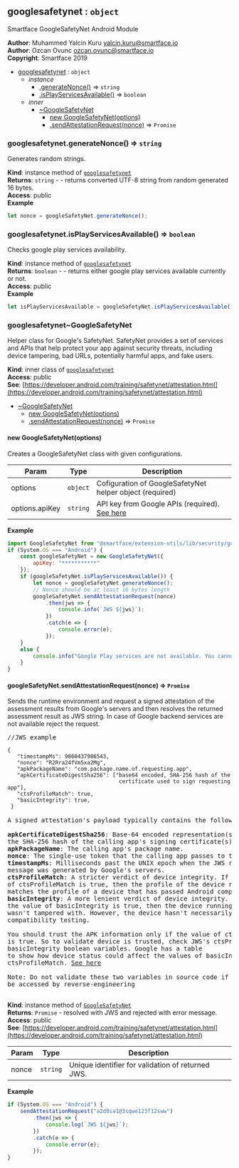 <a name="module_googlesafetynet"></a>

## googlesafetynet : <code>object</code>
Smartface GoogleSafetyNet Android Module

**Author**: Muhammed Yalcin Kuru <yalcin.kuru@smartface.io>  
**Author**: Ozcan Ovunc <ozcan.ovunc@smartface.io>  
**Copyright**: Smartface 2019  

* [googlesafetynet](#module_googlesafetynet) : <code>object</code>
    * _instance_
        * [.generateNonce()](#module_googlesafetynet+generateNonce) ⇒ <code>string</code>
        * [.isPlayServicesAvailable()](#module_googlesafetynet+isPlayServicesAvailable) ⇒ <code>boolean</code>
    * _inner_
        * [~GoogleSafetyNet](#module_googlesafetynet..GoogleSafetyNet)
            * [new GoogleSafetyNet(options)](#new_module_googlesafetynet..GoogleSafetyNet_new)
            * [.sendAttestationRequest(nonce)](#module_googlesafetynet..GoogleSafetyNet+sendAttestationRequest) ⇒ <code>Promise</code>

<a name="module_googlesafetynet+generateNonce"></a>

### googlesafetynet.generateNonce() ⇒ <code>string</code>
Generates random strings.

**Kind**: instance method of [<code>googlesafetynet</code>](#module_googlesafetynet)  
**Returns**: <code>string</code> - - returns converted UTF-8 string from random generated 16 bytes.  
**Access**: public  
**Example**  
```js
let nonce = googleSafetyNet.generateNonce();
```
<a name="module_googlesafetynet+isPlayServicesAvailable"></a>

### googlesafetynet.isPlayServicesAvailable() ⇒ <code>boolean</code>
Checks google play services availability.

**Kind**: instance method of [<code>googlesafetynet</code>](#module_googlesafetynet)  
**Returns**: <code>boolean</code> - - returns either google play services available currently or not.  
**Access**: public  
**Example**  
```js
let isPlayServicesAvailable = googleSafetyNet.isPlayServicesAvailable();
```
<a name="module_googlesafetynet..GoogleSafetyNet"></a>

### googlesafetynet~GoogleSafetyNet
Helper class for Google's SafetyNet. SafetyNet provides a set of services and 
APIs that help protect your app against security threats, including device 
tampering, bad URLs, potentially harmful apps, and fake users.

**Kind**: inner class of [<code>googlesafetynet</code>](#module_googlesafetynet)  
**Access**: public  
**See**: [https://developer.android.com/training/safetynet/attestation.html](https://developer.android.com/training/safetynet/attestation.html)  

* [~GoogleSafetyNet](#module_googlesafetynet..GoogleSafetyNet)
    * [new GoogleSafetyNet(options)](#new_module_googlesafetynet..GoogleSafetyNet_new)
    * [.sendAttestationRequest(nonce)](#module_googlesafetynet..GoogleSafetyNet+sendAttestationRequest) ⇒ <code>Promise</code>

<a name="new_module_googlesafetynet..GoogleSafetyNet_new"></a>

#### new GoogleSafetyNet(options)
Creates a GoogleSafetyNet class with given configurations.


| Param | Type | Description |
| --- | --- | --- |
| options | <code>object</code> | Cofiguration of GoogleSafetyNet helper object (required) |
| options.apiKey | <code>string</code> | API key from Google APIs (required).  <a href="https://developer.android.com/training/safetynet/attestation#obtain-api-key">See here</a> |

**Example**  
```js
import GoogleSafetyNet from "@smartface/extension-utils/lib/security/googlesafetynet";
if (System.OS === "Android") {
    const googleSafetyNet = new GoogleSafetyNet({
        apiKey: "***********"
    });
    if (googleSafetyNet.isPlayServicesAvailable()) {
        let nonce = googleSafetyNet.generateNonce();
        // Nonce should be at least 16 bytes length
        googleSafetyNet.sendAttestationRequest(nonce)
            .then(jws => {
                console.info(`JWS ${jws}`);
            })
            .catch(e => {
                console.error(e);
            });
    }
    else {
        console.info("Google Play services are not available. You cannot proceed further");
    }
}
```
<a name="module_googlesafetynet..GoogleSafetyNet+sendAttestationRequest"></a>

#### googleSafetyNet.sendAttestationRequest(nonce) ⇒ <code>Promise</code>
Sends the runtime environment and request a signed attestation of the
assessment results from Google's servers and then resolves the returned
assessment result as JWS string. In case of Google backend services
are not available reject the request.

<pre>
//JWS example
<code>
{
   "timestampMs": 9860437986543,
   "nonce": "R2Rra24fVm5xa2Mg",
   "apkPackageName": "com.package.name.of.requesting.app",
   "apkCertificateDigestSha256": ["base64 encoded, SHA-256 hash of the
                                   certificate used to sign requesting app"],
   "ctsProfileMatch": true,
   "basicIntegrity": true,
 }
</code>
A signed attestation's payload typically contains the following fields:

<b>apkCertificateDigestSha256</b>: Base-64 encoded representation(s) of 
the SHA-256 hash of the calling app's signing certificate(s)
<b>apkPackageName</b>: The calling app's package name.
<b>nonce</b>: The single-use token that the calling app passes to the API.
<b>timestampMs</b>: Milliseconds past the UNIX epoch when the JWS response 
message was generated by Google's servers.
<b>ctsProfileMatch</b>: A stricter verdict of device integrity. If the value 
of ctsProfileMatch is true, then the profile of the device running your app 
matches the profile of a device that has passed Android compatibility testing.
<b>basicIntegrity</b>: A more lenient verdict of device integrity. If only 
the value of basicIntegrity is true, then the device running your app likely 
wasn't tampered with. However, the device hasn't necessarily passed Android 
compatibility testing.

You should trust the APK information only if the value of ctsProfileMatch 
is true. So to validate device is trusted, check JWS's ctsProfileMatch & 
basicIntegrity boolean variables. Google has a table
to show how device status could affect the values of basicIntegrity and 
ctsProfileMatch. <a href="https://developer.android.com/training/safetynet/attestation#potential-integrity-verdicts">See here</a> 

Note: Do not validate these two variables in source code if the code can 
be accessed by reverse-engineering 

</pre>

**Kind**: instance method of [<code>GoogleSafetyNet</code>](#module_googlesafetynet..GoogleSafetyNet)  
**Returns**: <code>Promise</code> - resolved with JWS and rejected with error message.  
**Access**: public  
**See**: [https://developer.android.com/training/safetynet/attestation.html](https://developer.android.com/training/safetynet/attestation.html)  

| Param | Type | Description |
| --- | --- | --- |
| nonce | <code>string</code> | Unique identifier for validation of returned JWS. |

**Example**  
```js
if (System.OS === "Android") {
    sendAttestationRequest("a2d0sa1@3sqwe123f12sww")
        .then(jws => {
            console.log(`JWS ${jws}`);
        })
        .catch(e => {
            console.error(e);
        });
}
```
